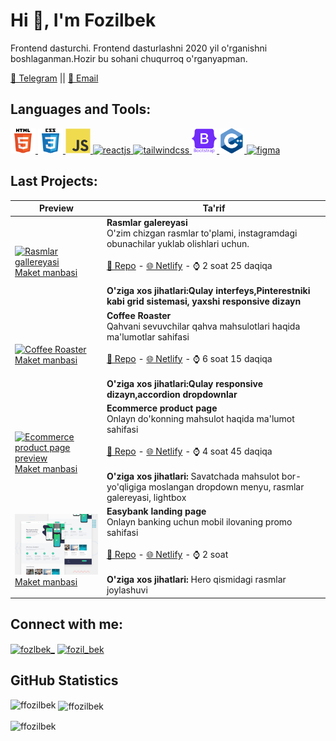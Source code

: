 # Hi 👋, I'm Fozilbek
Frontend dasturchi. Frontend dasturlashni 2020 yil o'rganishni boshlaganman.Hozir bu sohani chuqurroq o'rganyapman.

[💭 Telegram](https://t.me/wzworld)  ||  [📩 Email](mailto:fozilbekfayzullayev05@gmail.com)

## Languages and Tools:
<p align="left">
    <a href="https://www.w3.org/html/" target="_blank" rel="noreferrer"> <img
            src="https://raw.githubusercontent.com/devicons/devicon/master/icons/html5/html5-original-wordmark.svg"
            alt="html5" width="40" height="40" /> </a>
    <a href="https://www.w3schools.com/css/" target="_blank" rel="noreferrer"> <img
            src="https://raw.githubusercontent.com/devicons/devicon/master/icons/css3/css3-original-wordmark.svg"
            alt="css3" width="40" height="40" /> </a>
    <a href="https://developer.mozilla.org/en-US/docs/Web/JavaScript" target="_blank" rel="noreferrer"> <img
            src="https://raw.githubusercontent.com/devicons/devicon/master/icons/javascript/javascript-original.svg"
            alt="javascript" width="40" height="40" /> </a>
    <a href="https://react.dev/" target="_blank" rel="noreferrer"> <img
            src="https://github.com/user-attachments/assets/900baee8-e566-4a6f-95f6-02003f10f172"
            alt="reactjs" width="40" height="40" /> </a>
    <a href="https://tailwindcss.com/" target="_blank" rel="noreferrer"> <img
            src="https://github.com/user-attachments/assets/86a118a5-e502-4146-a426-d3c54c4ae28f"
            alt="tailwindcss" width="40" height="40" /> </a>
    <a href="https://getbootstrap.com" target="_blank" rel="noreferrer"> <img
            src="https://raw.githubusercontent.com/devicons/devicon/master/icons/bootstrap/bootstrap-plain-wordmark.svg"
            alt="bootstrap" width="40" height="40" /> </a>
    <a href="https://www.w3schools.com/cpp/" target="_blank" rel="noreferrer"> <img
            src="https://raw.githubusercontent.com/devicons/devicon/master/icons/cplusplus/cplusplus-original.svg"
            alt="cplusplus" width="40" height="40" /> </a>
    <a href="https://www.figma.com/" target="_blank" rel="noreferrer"> <img
            src="https://www.vectorlogo.zone/logos/figma/figma-icon.svg" alt="figma" width="40" height="40" /> </a>
</p>

## Last Projects:
<table>
        <thead>
            <tr>
                <th>Preview</th>
                <th>Ta'rif</th>
            </tr>
        </thead>
        <tbody>
            <tr>
                <td><a rel="noopener noreferrer nofollow" href="https://github.com/ffozilbek/fayzek_art-gallery">
                        <img src="https://github.com/user-attachments/assets/c91f94c4-ea66-46a5-aa19-dd29c37490d0"
                            alt="Rasmlar gallereyasi" width="250"
                            data-canonical-src="https://res.cloudinary.com/dz209s6jk/image/upload/q_auto,w_700/Challenges/fhzpdnabrek50hvhftnl.jpg"
                            style="max-width: 100%;"></a><br>
                    <a href="#"
                        rel="nofollow">Maket manbasi</a>
                </td>
                <td><strong>Rasmlar galereyasi</strong> <br>O'zim chizgan rasmlar to'plami, instagramdagi obunachilar yuklab olishlari uchun.
                    <br><br> <a href="https://github.com/ffozilbek/fayzek_art-gallery">🧾 Repo</a> - <a
                        href="https://fayzekart.netlify.app/" rel="nofollow">🌐 Netlify</a> - ⌚ 2 soat
                    25 daqiqa<br><br> <strong>O'ziga xos jihatlari:Qulay interfeys,Pinterestniki kabi grid sistemasi, yaxshi responsive dizayn</strong> 
                </td>
            </tr>
            <tr>
                <td><a rel="noopener noreferrer nofollow" href="https://github.com/ffozilbek/ff-coffeeroaster">
                        <img src="https://github.com/user-attachments/assets/7c2e0402-e9e9-48aa-b1aa-a14970f17629"
                            alt="Coffee Roaster" width="250"
                            data-canonical-src="https://res.cloudinary.com/dz209s6jk/image/upload/q_auto,w_700/Challenges/fhzpdnabrek50hvhftnl.jpg"
                            style="max-width: 100%;"></a><br>
                    <a href="https://www.figma.com/design/DUAiQm4seZotfvvLtU1L0x/Coffeeroasters-(Copy)-(Copy)?node-id=0-1&p=f&t=Iy9HCRNJHCl3PiWJ-0"
                        rel="nofollow">Maket manbasi</a>
                </td>
                <td><strong>Coffee Roaster</strong> <br>Qahvani sevuvchilar qahva mahsulotlari haqida ma'lumotlar sahifasi
                    <br><br> <a href="https://github.com/ffozilbek/ff-coffeeroaster">🧾 Repo</a> - <a
                        href="https://ff-coffeeroaster.netlify.app/" rel="nofollow">🌐 Netlify</a> - ⌚ 6 soat
                    15 daqiqa<br><br> <strong>O'ziga xos jihatlari:Qulay responsive dizayn,accordion dropdownlar</strong> 
                </td>
            </tr>
            <tr>
                <td><a rel="noopener noreferrer nofollow" href="https://github.com/ffozilbek/ecommerce">
                        <img src="https://www.frontendmentor.io/_next/image?url=https%3A%2F%2Fres.cloudinary.com%2Fdz209s6jk%2Fimage%2Fupload%2Fv1715958959%2FChallenges%2Fnnhmflkuam4gr1dnnddf.jpg&w=384&q=75"
                            alt="Ecommerce product page preview" width="250"
                            data-canonical-src="https://res.cloudinary.com/dz209s6jk/image/upload/q_auto,w_700/Challenges/fhzpdnabrek50hvhftnl.jpg"
                            style="max-width: 100%;"></a><br>
                    <a href="https://www.frontendmentor.io/challenges/ecommerce-product-page-UPsZ9MJp6"
                        rel="nofollow">Maket manbasi</a>
                </td>
                <td><strong>Ecommerce product page</strong> <br>Onlayn do'konning mahsulot haqida ma'lumot sahifasi
                    <br><br> <a href="https://github.com/ffozilbek/ecommerce">🧾 Repo</a> - <a
                        href="https://ff-ecommerce.netlify.app/" rel="nofollow">🌐 Netlify</a> - ⌚ 4 soat
                    45 daqiqa<br><br> <strong>O'ziga xos jihatlari:</strong> Savatchada mahsulot bor-yo'qligiga
                    moslangan dropdown menyu, rasmlar galereyasi, lightbox
                </td>
            </tr>
            <tr>
                <td><a rel="noopener noreferrer nofollow" href="https://github.com/ffozilbek/easybank"><img
                            src="https://github.com/LucianEmanuel/-Easybank-landing-page/blob/main/design/desktop-preview.jpg"
                            alt="Easybank preview" width="250"
                            data-canonical-src="https://res.cloudinary.com/dz209s6jk/image/upload/q_auto,w_700/Challenges/o4iyywkwjc31epcmsmyo.jpg"
                            style="max-width: 100%;"></a><br><a
                        href="https://www.frontendmentor.io/challenges/easybank-landing-page-WaUhkoDN"
                        rel="nofollow">Maket manbasi</a></td>
                <td><strong>Easybank landing page</strong> <br>Onlayn banking uchun mobil ilovaning promo sahifasi
                    <br><br> <a href="https://github.com/ffozilbek/easybank">🧾 Repo</a> - <a
                        href="https://ffeasybank.netlify.app/" rel="nofollow">🌐 Netlify</a> - ⌚ 2 soat<br><br>
                    <strong>O'ziga xos jihatlari:</strong> Hero qismidagi rasmlar joylashuvi
                </td>
            </tr>
        </tbody>
    </table>
    
## Connect with me:
<p align="left">
<a href="https://instagram.com/fozlbek_" target="blank"><img align="center" src="https://raw.githubusercontent.com/rahuldkjain/github-profile-readme-generator/master/src/images/icons/Social/instagram.svg" alt="fozlbek_" height="30" width="40" /></a>
<a href="https://www.leetcode.com/fozil_bek" target="blank"><img align="center" src="https://raw.githubusercontent.com/rahuldkjain/github-profile-readme-generator/master/src/images/icons/Social/leet-code.svg" alt="fozil_bek" height="30" width="40" /></a>
</p>

## GitHub Statistics
<p><img align="left" src="https://github-readme-stats.vercel.app/api/top-langs?username=ffozilbek&show_icons=true&locale=en&layout=compact" alt="ffozilbek" /></p>

<p>&nbsp;<img align="center" src="https://github-readme-stats.vercel.app/api?username=ffozilbek&show_icons=true&locale=en" alt="ffozilbek" /></p>

<p><img align="center" src="https://github-readme-streak-stats.herokuapp.com/?user=ffozilbek&" alt="ffozilbek" /></p>
